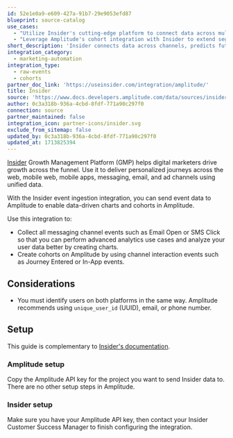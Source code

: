 ```yaml
---
id: 52e1e0a9-e609-427a-91b7-29e9053efd87
blueprint: source-catalog
use_cases:
  - "Utilize Insider's cutting-edge platform to connect data across multiple channels, predict future behavior with AI, and personalize experiences for customers. By ingesting events from Insider into Amplitude, businesses gain insights into user behavior and engagement, allowing them to optimize conversion rates, personalize retention strategies, and improve the overall customer experience in real-time."
  - "Leverage Amplitude's cohort integration with Insider to extend segmentation and personalization capabilities. With this integration, businesses can seamlessly send cohorts from Amplitude to Insider, empowering them to personalize retention and conversion strategies across various channels, leverage AI recommendations for improved performance, and optimize the customer experience to capture user attention and enhance conversion rates effectively."
short_description: 'Insider connects data across channels, predicts future behavior with AI, and individualizes experiences from a single platform with the fastest time to value.'
integration_category:
  - marketing-automation
integration_type:
  - raw-events
  - cohorts
partner_doc_link: 'https://useinsider.com/integration/amplitude/'
title: Insider
source: 'https://www.docs.developers.amplitude.com/data/sources/insider'
author: 0c3a318b-936a-4cbd-8fdf-771a90c297f0
connection: source
partner_maintained: false
integration_icon: partner-icons/insider.svg
exclude_from_sitemap: false
updated_by: 0c3a318b-936a-4cbd-8fdf-771a90c297f0
updated_at: 1713825394
---
```

[Insider](https://useinsider.com/) Growth Management Platform (GMP) helps digital marketers drive growth across the funnel. Use it to deliver personalized journeys across the web, mobile web, mobile apps, messaging, email, and ad channels using unified data.

With the Insider event ingestion integration, you can send event data to Amplitude to enable data-driven charts and cohorts in Amplitude.

Use this integration to:

- Collect all messaging channel events such as Email Open or SMS Click so that you can perform advanced analytics use cases and analyze your user data better by creating charts.
- Create cohorts on Amplitude by using channel interaction events such as Journey Entered or In-App events.

## Considerations

- You must identify users on both platforms in the same way. Amplitude recommends using `unique_user_id` (UUID), email, or phone number.

## Setup

This guide is complementary to [Insider's documentation](https://academy.useinsider.com/docs/sending-insider-events-to-amplitude).

### Amplitude setup

Copy the Amplitude API key for the project you want to send Insider data to. There are no other setup steps in Amplitude.

### Insider setup

Make sure you have your Amplitude API key, then contact your Insider Customer Success Manager to finish configuring the integration.